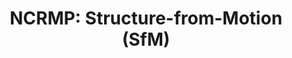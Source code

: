---
layout: survey_template_single
title: "NCRMP: Structure-from-Motion (SfM)"
permalink: /surveys/sfm_survey_template
main_image: "https://www.fisheries.noaa.gov/s3//2024-07/5472x3648-NCRMP-diver-Maui-Fisheries-PIFSC.JPG" # default image
header:
  overlay_color: "#000"
  overlay_image: https://www.coris.noaa.gov/activities/structure_from_motion/coral_model.jpg
  caption: "Photo credit: Jonathan Charendoff/NOAA"
  overlay_filter: linear-gradient(rgba(255, 0, 0, 0.5), rgba(0, 255, 255, 0.5))

survey_type: Collection of SfM Imagery
survey_description: SfM imagery is collected at both random and fixed sites. The images can then be processed into 3D coral models, with which various data can be extracted. Starting in 2024, coral demographic data was exclusively collected in this manner. Structural complexity, bleaching, urchin, and corallivory estimates have also been extracted from SfM models with funding by the CRCP as other projects.
sidebar:
  nav: "docs"
how_to_download: Raw imagery is archived with NCEI, and is accessible for download by request via OER portal. Both imagery and products are also accessible via NODD Google Cloud Bucket (send requests to <a href = "mailto:nmfs.pic.credinfo@noaa.gov">nmfs.pic.credinfo@noaa.gov</a>).
sop_text: Collection, processing, and extracting of demographic data
url_sop: https://doi.org/10.25923/cydj-z260
datasheets_text: "Fixed site SfM (spiral) is included here. For random sites, SfM markers and depths are recorded on fish data sheets."
url_datasheets: /surveys/sfm/datasheets/FixedSiteSfM_Datasheet_4_2024.pdf
access_rawdata_text : "Browse raw data for datastream"
r_code_text: "See our team scripts for processing raw data"

---